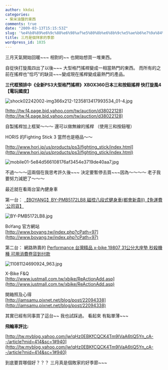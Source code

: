 ```yaml
---
author: kkdai
categories:
- 柴米油鹽的東西
comments: true
date: "2009-03-13T15:15:53Z"
slug: '%e4%b8%89%e6%9c%88%e6%98%af%e5%80%8b%e6%8b%9c%e5%ae%b6%e7%9a%84%e5%ad%a3%e7%af%80'
title: 三月是個拜家的季節
wordpress_id: 1035
---
```


三月天氣開始回暖~~~ 相對的~~ 也開始想買一堆東西。

 

自從快打旋風四出了以後~~~ 大型格鬥搖桿變成一相當熱門的東西。 而所有的之前在搖桿也"恰巧"的缺貨~~~變成現在搖桿變成最熱門的產品。

 

 

**三代框預排中《全新PS3大型格鬥搖桿》XBOX360日本三和按鈕搖桿 快打旋風4【電玩國度】**

 

![shock02242002-img366x212-1235813417993534_01-4.jpg](http://farm4.static.flickr.com/3659/3350065357_fe14dbe248.jpg)

 

[http://tw.f4.page.bid.yahoo.com/tw/auction/d38022128](http://tw.f4.page.bid.yahoo.com/tw/auction/d38022128)

 

自製搖桿加上框架～～～ 還可以做無線的搖桿 （使用三和按鈕喔）

 

 

HORIS 的Fighting Stick 3 當然也是極品～～

 

[http://www.hori.jp/us/products/ps3/fighting_stick/index.html](http://www.hori.jp/us/products/ps3/fighting_stick/index.html)

 

![mobile01-5e84d566108176af3454e3719de40aa7.jpg](http://farm4.static.flickr.com/3420/3350065183_4cd082bc3f.jpg)

 

 

 

不過～～～這兩個在我思考許久後~~~ 決定要暫停去買~~~因為～～～～ 老子我要努力減肥了～～～

 

最近就在看兩台室內健身車

 

第一台： [【BOYANG】BY-PMB5172LB8 磁控八段式健身車(都會新貴Ⅱ)【免運費˙公司貨】](http://tw.rd.yahoo.com/referurl/bid/my/watchlist/*http://tw.page.bid.yahoo.com/tw/auction/1196442603)

 

![BY-PMB5172LB8.jpg](http://farm4.static.flickr.com/3470/3350890704_dfbb000f83.jpg)

 

BoYang 官方網站     
[http://www.boyang.tw/index.php?cPath=97](http://www.boyang.tw/index.php?cPath=97)

 

 

 

第二台： 網路熱賣的 [Performance 台灣精品 x-bike 19807 31公分大座墊 秒殺機種 可用消費卷貨到付款](http://tw.rd.yahoo.com/referurl/bid/my/watchlist/*http://tw.f4.page.bid.yahoo.com/tw/auction/d38230414)

 

 

![11081124690924_963.jpg](http://farm4.static.flickr.com/3662/3350064573_0df65b61b7.jpg)

 

X-Bike F&Q     
[http://www.justmall.com.tw/xbike/ReActionAdd.asp](http://www.justmall.com.tw/xbike/ReActionAdd.asp)

 

開箱照及心得     
[http://iamsamu.pixnet.net/blog/post/22094338](http://iamsamu.pixnet.net/blog/post/22094338)      
     
其實已經有同事買了這台~~ 我也試踩過。 看起來 有點單薄~~~

 

 

**飛輪車評比:**

 

[http://tw.myblog.yahoo.com/jw!qHz0EBKfCQCK4Tm9IVaA6tiQ5Yn_cA--/article?mid=414&sc=1#940](http://tw.myblog.yahoo.com/jw!qHz0EBKfCQCK4Tm9IVaA6tiQ5Yn_cA--/article?mid=414&sc=1#940)

 

 

到底要買哪個好？？？ 三月真是個敗家的好季節~~~
